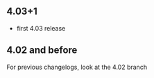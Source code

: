 4.03+1
------

* first 4.03 release

4.02 and before
---------------

For previous changelogs, look at the 4.02 branch
